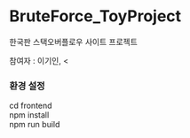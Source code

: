 ﻿# BruteForce_ToyProject  
한국판 스택오버플로우 사이트 프로젝트  
  
참여자 : 이기인, <
  
### 환경 설정  
cd frontend  
npm install  
npm run build  
